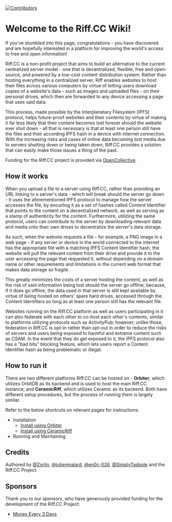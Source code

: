 [![Contributors](https://img.shields.io/opencollective/all/riffcc?style=flat-square)](https://opencollective.com/riffcc)

# Welcome to the Riff.CC Wiki!
If you've stumbled into this page, congratulations - you have discovered and are hopefully interested in a platform for improving the world's access to free and open information!

Riff.CC is a non-profit project that aims to build an alternative to the current centralized server model - one that is decentralized, flexible, free and open-source, and powered by a low-cost content distribution system. Rather than hosting everything in a centralized server, Riff enables websites to host their files across various computers by virtue of letting users download copies of a website's data - such as images and uploaded files - on their personal drives, which then are forwarded to any device accessing a page that uses said data.

This process, made possible by the Interplanetary Filesystem (IPFS) protocol, helps future-proof websites and their contents by virtue of making it far less likely that their content becomes lost forever should the website ever shut down - all that is necessary is that at least one person still have the files and their according IPFS hash in a device with internet connection. With the increasing risks and cases of online data becoming lost media due to servers shutting down or being taken down, Riff.CC provides a solution that can easily make those issues a thing of the past.

Funding for the Riff.CC project is provided via [OpenCollective](https://opencollective.com/riffcc).


## How it works

When you upload a file to a server using Riff.CC, rather than providing an URL linking to a server's data - which will break should the server go down - it uses the aforementioned IPFS protocol to manage how the server accesses the file, by encurling it as a set of hashes called Content Identifier that points to the content on a decentralized network, as well as serving as a stamp of authenticity for the content. Furthermore, utilizing the same protocol, users can contribute to the server by downloading relevant data and media onto their own drives to decentralize the server's data storage.

As such, when the website requests a file - for example, a PNG image in a web page - if any server or device in the world connected to the internet has the appropriate file with a matching IPFS Content Identifier hash, the website will pull the relevant content from their drive and provide it to the user accessing the page that requested it, without depending on a domain name or other requirements and limitations in the current web format that makes data storage so fragile.

This greatly minimizes the costs of a server hosting the content, as well as the risk of said information being lost should the server go offline; because, if it does go offline, the data used in that server is still kept available by virtue of being hosted on others' spare hard drives, accessed through the Content Identifiers so long as at least one person still has the relevant file.

Websites running on the Riff.CC platform as well as users participating in it can also federate with each other to co-host each other's contents, similar to platforms utilizing protocols such as ActivityPub; however, unlike those, federation in Riff.CC is opt-in rather than opt-out in order to reduce the risks of servers and users being exposed to harmful and extreme content such as CSAM. In the event that they do get exposed to it, the IPFS protocol also has a "bad bits" blocking feature, which lets users report a Content Identifier hash as being problematic or illegal.


## How to run it

There are two different platforms Riff.CC can be hosted on - **Orbiter**, which utilizes OrbitDB as its backend and is used to host the main Riff.CC instance; and **CeramicRiff**, which utilizes Ceramic as its backend. Both have different setup procedures, but the process of running them is largely similar.

Refer to the below shortcuts on relevant pages for instructions:

* Installation
    - [Install using Orbiter](https://github.com/riffcc/orbiter)
    - [Install using CeramicRiff](https://github.com/riffcc/ceramic-riff-web)
* Running and Maintaining

## Credits
Authored by [@Zorlin](https://github.com/Zorlin), [@julienmalard](https://github.com/julienmalard), [@en0c-026](https://github.com/en0c-026), [@SimplyTadpole](https://github.com/SimplyTadpole) and the Riff.CC Project.

## Sponsors
Thank you to our sponsors, who have generously provided funding for the development of the Riff.CC Project:

* [Money Every 3 Days](http://moneyevery3days.com/)

